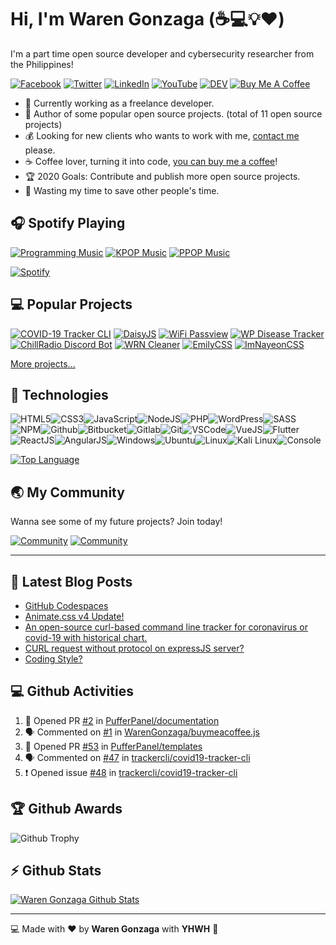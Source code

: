 # Hi, I'm Waren Gonzaga (:coffee::computer::bulb::heart:)

I'm a part time open source developer and cybersecurity researcher from the Philippines!

[![Facebook](https://img.shields.io/badge/facebook-%231877F2.svg?&style=for-the-badge&logo=facebook&logoColor=white)](https://facebook.com/warengonzagaofficial) [![Twitter](https://img.shields.io/badge/twitter-%231DA1F2.svg?&style=for-the-badge&logo=twitter&logoColor=white)](https://twitter.com/warengonzaga) [![LinkedIn](https://img.shields.io/badge/linkedin-%230077B5.svg?&style=for-the-badge&logo=linkedin&logoColor=white)](https://linkedin.com/in/warengonzagaofficial) [![YouTube](https://img.shields.io/badge/youtube-%23FF0000.svg?&style=for-the-badge&logo=youtube&logoColor=white)](https://youtube.com/warengonzaga) [![DEV](https://img.shields.io/badge/DEV-%23000000.svg?&style=for-the-badge&logo=dev.to&logoColor=white)](https://dev.to/warengonzaga) [![Buy Me A Coffee](https://img.shields.io/badge/buy%20me%20a%20coffee-%23ff813f.svg?&style=for-the-badge&logo=buy-me-a-coffee&logoColor=white)](https://buymeacoff.ee/warengonzaga)

- :muscle: Currently working as a freelance developer.
- :gift_heart: Author of some popular open source projects. (total of 11 open source projects)
- :moneybag: Looking for new clients who wants to work with me, [contact me](mailto:business@warengonzaga.co) please.
- :coffee: Coffee lover, turning it into code, [you can buy me a coffee](https://buymeacoff.ee/warengonzaga)!
- :trophy: 2020 Goals: Contribute and publish more open source projects.
- :dart: Wasting my time to save other people's time.

## :headphones: Spotify Playing

[![Programming Music](https://img.shields.io/badge/Programming%20Music-%231DB954.svg?&style=for-the-badge&logo=spotify&logoColor=white)](https://open.spotify.com/playlist/1FWq5Cu05LmtSHgFEXRnZO?si=FozGJF9nRXq2wTv_JpN2wQ) [![KPOP Music](https://img.shields.io/badge/KPOP%20Music-%231DB954.svg?&style=for-the-badge&logo=spotify&logoColor=white)](https://open.spotify.com/playlist/2DFExFNWYOwQMZy6wUeCxX?si=s1Ndgj8hTg-r8zLlvRgv1Q) [![PPOP Music](https://img.shields.io/badge/PPOP%20Music-%231DB954.svg?&style=for-the-badge&logo=spotify&logoColor=white)](https://open.spotify.com/playlist/58bZKfJFpUl2CwWET1QJ3X?si=259YV8_VRS-IKHsFZMmPTQ)

[![Spotify](https://readme-spotify.warengonzaga.com/api/spotify)](https://open.spotify.com/user/vmt7lpqdatuelp2chw7ur2p2l)

## :computer: Popular Projects

[![COVID-19 Tracker CLI](https://readme-stats.warengonzaga.com/api/pin/?username=trackercli&repo=covid19-tracker-cli)](https://github.com/trackercli/covid19-tracker-cli) [![DaisyJS](https://readme-stats.warengonzaga.com/api/pin/?username=warengonzaga&repo=daisy.js)](https://github.com/warengonzaga/daisy.js)<!-- 1st Line -->
[![WiFi Passview](https://readme-stats.warengonzaga.com/api/pin/?username=warengonzaga&repo=wifi-passview)](https://github.com/warengonzaga/wifi-passview) [![WP Disease Tracker](https://readme-stats.warengonzaga.com/api/pin/?username=warengonzaga&repo=wp-disease-tracker)](https://github.com/warengonzaga/wp-disease-tracker)<!-- 2nd Line -->
[![ChillRadio Discord Bot](https://readme-stats.warengonzaga.com/api/pin/?username=warengonzaga&repo=chillradio-discord-bot)](https://github.com/warengonzaga/chillradio-discord-bot) [![WRN Cleaner](https://readme-stats.warengonzaga.com/api/pin/?username=warengonzaga&repo=wrn-cleaner)](https://github.com/warengonzaga/wrn-cleaner)<!-- 3rd Line -->
[![EmilyCSS](https://readme-stats.warengonzaga.com/api/pin/?username=warengonzaga&repo=emily.css)](https://github.com/warengonzaga/emily.css) [![ImNayeonCSS](https://readme-stats.warengonzaga.com/api/pin/?username=warengonzaga&repo=imnayeon.css)](https://github.com/warengonzaga/imnayeon.css)<!-- 4th Line -->

[More projects...](https://github.com/warengonzaga/?tab=repositories)

## :wrench: Technologies

![HTML5](https://img.icons8.com/color/30/html-5.png)![CSS3](https://img.icons8.com/color/30/css3.png)![JavaScript](https://img.icons8.com/color/30/javascript.png)![NodeJS](https://img.icons8.com/color/30/nodejs.png)![PHP](https://img.icons8.com/color/30/php.png)![WordPress](https://img.icons8.com/color/30/wordpress.png)![SASS](https://img.icons8.com/color/30/sass.png)![NPM](https://img.icons8.com/color/30/npm.png)![Github](https://img.icons8.com/material-outlined/30/github.png)![Bitbucket](https://img.icons8.com/color/30/bitbucket.png)![Gitlab](https://img.icons8.com/color/30/gitlab.png)![Git](https://img.icons8.com/color/30/git.png)![VSCode](https://img.icons8.com/color/30/visual-studio-code-2019.png)![VueJS](https://img.icons8.com/color/30/vue-js.png)![Flutter](https://img.icons8.com/color/30/flutter.png)![ReactJS](https://img.icons8.com/color/30/react-native.png)![AngularJS](https://img.icons8.com/color/30/angularjs.png)![Windows](https://img.icons8.com/color/30/windows-10.png)![Ubuntu](https://img.icons8.com/color/30/ubuntu--v1.png)![Linux](https://img.icons8.com/color/30/linux.png)![Kali Linux](https://img.icons8.com/color/30/kali-linux.png)![Console](https://img.icons8.com/color/30/console.png)

[![Top Language](https://readme-stats.warengonzaga.com/api/top-langs?username=warengonzaga&layout=compact)](https://github.com/warengonzaga/github-readme-stats)

## :earth_asia: My Community

Wanna see some of my future projects? Join today!

[![Community](https://discordapp.com/api/guilds/659684980137656340/widget.png?style=banner2)](https://discord.io/warengonzaga)
[![Community](https://discordapp.com/api/guilds/694612151444439081/widget.png?style=banner2)](https://discord.io/trackercli)

---

## :newspaper: Latest Blog Posts

<!-- BLOG-POST-LIST:START -->
- [GitHub Codespaces](https://dev.to/warengonzaga/github-codespaces-1i8k)
- [Animate.css v4 Update!](https://dev.to/warengonzaga/animate-css-v4-update-18m8)
- [An open-source curl-based command line tracker for coronavirus or covid-19 with historical chart.](https://dev.to/warengonzaga/an-open-source-curl-based-command-line-tracker-for-coronavirus-or-covid-19-with-historical-chart-3op9)
- [CURL request without protocol on expressJS server?](https://dev.to/warengonzaga/curl-request-without-protocol-on-expressjs-server-32op)
- [Coding Style?](https://dev.to/warengonzaga/coding-style-3p36)
<!-- BLOG-POST-LIST:END -->

## :computer: Github Activities

<!--START_SECTION:activity-->
1. 💪 Opened PR [#2](https://github.com/PufferPanel/documentation/pull/2) in [PufferPanel/documentation](https://github.com/PufferPanel/documentation)
2. 🗣 Commented on [#1](https://github.com/WarenGonzaga/buymeacoffee.js/issues/1) in [WarenGonzaga/buymeacoffee.js](https://github.com/WarenGonzaga/buymeacoffee.js)
3. 💪 Opened PR [#53](https://github.com/PufferPanel/templates/pull/53) in [PufferPanel/templates](https://github.com/PufferPanel/templates)
4. 🗣 Commented on [#47](https://github.com/trackercli/covid19-tracker-cli/issues/47) in [trackercli/covid19-tracker-cli](https://github.com/trackercli/covid19-tracker-cli)
5. ❗️ Opened issue [#48](https://github.com/trackercli/covid19-tracker-cli/issues/48) in [trackercli/covid19-tracker-cli](https://github.com/trackercli/covid19-tracker-cli)
<!--END_SECTION:activity-->

## :trophy: Github Awards

![Github Trophy](https://github-profile-trophy.vercel.app/?username=warengonzaga)

## :zap: Github Stats

[![Waren Gonzaga Github Stats](https://readme-stats.warengonzaga.com/api?username=warengonzaga&show_icons=true&count_private=true)](https://github.com/warengonzaga/github-readme-stats)

---

:computer: Made with :heart: by **Waren Gonzaga** with **YHWH** :pray:

[personal website]: https://warengonzaga.com
[business website]: https://warengonzaga.co
[facebook]: https://facebook.com/warengonzagaofficial
[twitter]: https://twitter.com/warengonzaga
[instagram]: https://instagram.com/warengonzagaofficial
[youtube]: https://youtube.com/warengonzaga
